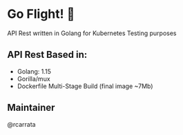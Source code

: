 # Go Flight! :bow_and_arrow:

API Rest written in Golang for Kubernetes Testing purposes

## API Rest Based in:

* Golang: 1.15
* Gorilla/mux
* Dockerfile Multi-Stage Build (final image ~7Mb)

## Maintainer 

@rcarrata